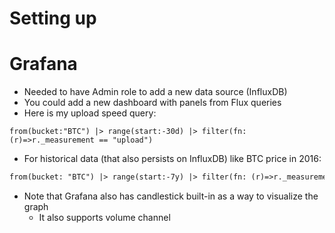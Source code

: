# Setting up

# Grafana

- Needed to have Admin role to add a new data source (InfluxDB)
- You could add a new dashboard with panels from Flux queries
- Here is my upload speed query:

```flux
from(bucket:"BTC") |> range(start:-30d) |> filter(fn: (r)=>r._measurement == "upload")
```

- For historical data (that also persists on InfluxDB) like BTC price in 2016:

```flex
from(bucket: "BTC") |> range(start:-7y) |> filter(fn: (r)=>r._measurement =="price")
```
- Note that Grafana also has candlestick built-in as a way to visualize the graph
  - It also supports volume channel

